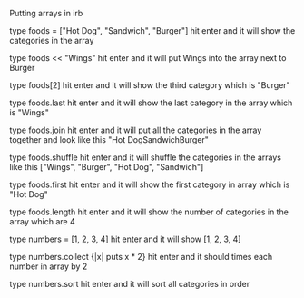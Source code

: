 Putting arrays in irb

type foods = ["Hot Dog", "Sandwich", "Burger"]
hit enter and it will show the categories in the array

type foods << "Wings"
hit enter and it will put Wings into the array next to Burger

type foods[2]
hit enter and it will show the third category which is "Burger"

type foods.last
hit enter and it will show the last category in the array which is "Wings"

type foods.join
hit enter and it will put all the categories in the array together and look like this "Hot DogSandwichBurger"

type foods.shuffle
hit enter and it will shuffle the categories in the arrays like this ["Wings", "Burger", "Hot Dog", "Sandwich"]

type foods.first
hit enter and it will show the first category in array which is "Hot Dog"

type foods.length
hit enter and it will show the number of categories in the array which are 4

type numbers = [1, 2, 3, 4]
hit enter and it will show [1, 2, 3, 4]

type numbers.collect {|x| puts x * 2}
hit enter and it should times each number in array by 2

type numbers.sort
hit enter and it will sort all categories in order
